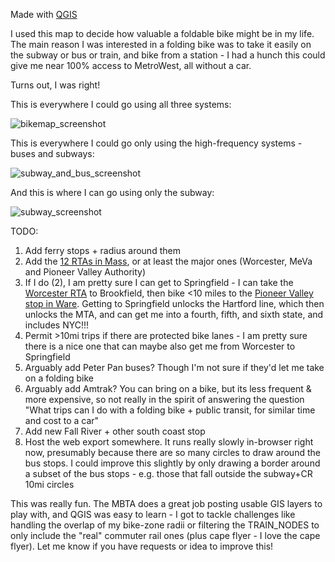 Made with [QGIS](https://qgis.org/)

I used this map to decide how valuable a foldable bike might be in my life. The main reason I was interested in a folding bike was to take it easily on the subway or bus or train, and bike from a station - I had a hunch this could give me near 100% access to MetroWest, all without a car.

Turns out, I was right!

This is everywhere I could go using all three systems:

![bikemap_screenshot](./bikemap_screenshot.png)

This is everywhere I could go only using the high-frequency systems - buses and subways:

![subway_and_bus_screenshot](./subway_and_bus_screenshot.png)

And this is where I can go using only the subway:

![subway_screenshot](./subway_screenshot.png)

TODO:

1. Add ferry stops + radius around them
2. Add the [12 RTAs in Mass](https://www.mass.gov/info-details/public-transportation-in-massachusetts#regional-transit-authorities-), or at least the major ones (Worcester, MeVa and Pioneer Valley Authority)
3. If I do (2), I am pretty sure I can get to Springfield - I can take the [Worcester RTA](https://wrtamain.wpengine.com/routes-schedules/) to Brookfield, then bike <10 miles to the [Pioneer Valley stop in Ware](https://www.arcgis.com/apps/mapviewer/index.html?webmap=02d27b4a3f4b4dfcb5c4a36087eac30a). Getting to Springfield unlocks the Hartford line, which then unlocks the MTA, and can get me into a fourth, fifth, and sixth state, and includes NYC!!!
4. Permit >10mi trips if there are protected bike lanes - I am pretty sure there is a nice one that can maybe also get me from Worcester to Springfield
5. Arguably add Peter Pan buses? Though I'm not sure if they'd let me take on a folding bike
6. Arguably add Amtrak? You can bring on a bike, but its less frequent & more expensive, so not really in the spirit of answering the question "What trips can I do with a folding bike + public transit, for similar time and cost to a car"
7. Add new Fall River + other south coast stop
8. Host the web export somewhere. It runs really slowly in-browser right now, presumably  because there are so many circles to draw around the bus stops. I could improve this slightly by only drawing a border around a subset of the bus stops - e.g. those that fall outside the subway+CR 10mi circles

This was really fun. The MBTA does a great job posting usable GIS layers to play with, and QGIS was easy to learn - I got to tackle challenges like handling the overlap of my bike-zone radii or filtering the TRAIN_NODES to only include the "real" commuter rail ones (plus cape flyer - I love the cape flyer). Let me know if you have requests or idea to improve this!
